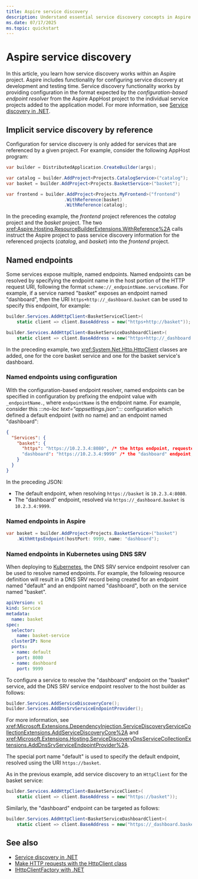 ```yaml
---
title: Aspire service discovery
description: Understand essential service discovery concepts in Aspire.
ms.date: 07/17/2025
ms.topic: quickstart
---
```


# Aspire service discovery

In this article, you learn how service discovery works within an Aspire project. Aspire includes functionality for configuring service discovery at development and testing time. Service discovery functionality works by providing configuration in the format expected by the _configuration-based endpoint resolver_ from the Aspire AppHost project to the individual service projects added to the application model. For more information, see [Service discovery in .NET](/dotnet/core/extensions/service-discovery).

## Implicit service discovery by reference

Configuration for service discovery is only added for services that are referenced by a given project. For example, consider the following AppHost program:

```csharp
var builder = DistributedApplication.CreateBuilder(args);

var catalog = builder.AddProject<Projects.CatalogService>("catalog");
var basket = builder.AddProject<Projects.BasketService>("basket");

var frontend = builder.AddProject<Projects.MyFrontend>("frontend")
                      .WithReference(basket)
                      .WithReference(catalog);
```

In the preceding example, the _frontend_ project references the _catalog_ project and the _basket_ project. The two <xref:Aspire.Hosting.ResourceBuilderExtensions.WithReference%2A> calls instruct the Aspire project to pass service discovery information for the referenced projects (_catalog_, and _basket_) into the _frontend_ project.

## Named endpoints

Some services expose multiple, named endpoints. Named endpoints can be resolved by specifying the endpoint name in the host portion of the HTTP request URI, following the format `scheme://_endpointName.serviceName`. For example, if a service named "basket" exposes an endpoint named "dashboard", then the URI `https+http://_dashboard.basket` can be used to specify this endpoint, for example:

```csharp
builder.Services.AddHttpClient<BasketServiceClient>(
    static client => client.BaseAddress = new("https+http://basket"));

builder.Services.AddHttpClient<BasketServiceDashboardClient>(
    static client => client.BaseAddress = new("https+http://_dashboard.basket"));
```

In the preceding example, two <xref:System.Net.Http.HttpClient> classes are added, one for the core basket service and one for the basket service's dashboard.

### Named endpoints using configuration

With the configuration-based endpoint resolver, named endpoints can be specified in configuration by prefixing the endpoint value with `_endpointName.`, where `endpointName` is the endpoint name. For example, consider this _:::no-loc text="appsettings.json":::_ configuration which defined a default endpoint (with no name) and an endpoint named "dashboard":

```json
{
  "Services": {
    "basket": {
      "https": "https://10.2.3.4:8080", /* the https endpoint, requested via https://basket */
      "dashboard": "https://10.2.3.4:9999" /* the "dashboard" endpoint, requested via https://_dashboard.basket */
    }
  }
}
```

In the preceding JSON:

- The default endpoint, when resolving `https://basket` is `10.2.3.4:8080`.
- The "dashboard" endpoint, resolved via `https://_dashboard.basket` is `10.2.3.4:9999`.

### Named endpoints in Aspire

```csharp
var basket = builder.AddProject<Projects.BasketService>("basket")
    .WithHttpsEndpoint(hostPort: 9999, name: "dashboard");
```

### Named endpoints in Kubernetes using DNS SRV

When deploying to [Kubernetes](../deployment/overview.md#deploy-to-kubernetes), the DNS SRV service endpoint resolver can be used to resolve named endpoints. For example, the following resource definition will result in a DNS SRV record being created for an endpoint named "default" and an endpoint named "dashboard", both on the service named "basket".

```yml
apiVersion: v1
kind: Service
metadata:
  name: basket
spec:
  selector:
    name: basket-service
  clusterIP: None
  ports:
  - name: default
    port: 8080
  - name: dashboard
    port: 9999
```

To configure a service to resolve the "dashboard" endpoint on the "basket" service, add the DNS SRV service endpoint resolver to the host builder as follows:

```csharp
builder.Services.AddServiceDiscoveryCore();
builder.Services.AddDnsSrvServiceEndpointProvider();
```

For more information, see <xref:Microsoft.Extensions.DependencyInjection.ServiceDiscoveryServiceCollectionExtensions.AddServiceDiscoveryCore%2A> and <xref:Microsoft.Extensions.Hosting.ServiceDiscoveryDnsServiceCollectionExtensions.AddDnsSrvServiceEndpointProvider%2A>.

The special port name "default" is used to specify the default endpoint, resolved using the URI `https://basket`.

As in the previous example, add service discovery to an `HttpClient` for the basket service:

```csharp
builder.Services.AddHttpClient<BasketServiceClient>(
    static client => client.BaseAddress = new("https://basket"));
```

Similarly, the "dashboard" endpoint can be targeted as follows:

```csharp
builder.Services.AddHttpClient<BasketServiceDashboardClient>(
    static client => client.BaseAddress = new("https://_dashboard.basket"));
```

<!--
# TODO: Configuring polling interval and pending status refresh interval via `ServiceEndPointResolverOptions`

# TODO: Configuring DNS SRV

# TODO: DNS resolver (non-SRV)

# TODO: Configuring DNS
-->

## See also

- [Service discovery in .NET](/dotnet/core/extensions/service-discovery)
- [Make HTTP requests with the HttpClient class](/dotnet/fundamentals/networking/http/httpclient)
- [IHttpClientFactory with .NET](/dotnet/core/extensions/httpclient-factory)
